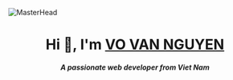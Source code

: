 <a href="https://github.com/nguyenthihuynhnhi" data-target="animated-image.originalLink"><img src="![ezgif-2-53c3e8da9b](https://github.com/user-attachments/assets/407a6947-f022-4e10-8ba4-f8febf3193cf)" alt="MasterHead" style="max-width: 100%; display: inline-block;" data-target="animated-image.originalImage"></a>
## <h1 align="center" class="heading-element" dir="auto">Hi 👋, I'm <a href="https://github.com/vannguyen3010">VO VAN NGUYEN</a></h1>








<h5 align="center" class="heading-element" dir="auto">A passionate web developer from Viet Nam</h5>
<!--
**vannguyen3010/vannguyen3010** is a ✨ _special_ ✨ repository because its `README.md` (this file) appears on your GitHub profile.



- 🔭 I’m currently working on ...
- 🌱 I’m currently learning ...
- 👯 I’m looking to collaborate on ...
- 🤔 I’m looking for help with ...
- 💬 Ask me about ...
- 📫 How to reach me: ...
- 😄 Pronouns: ...
- ⚡ Fun fact: ...
-->
